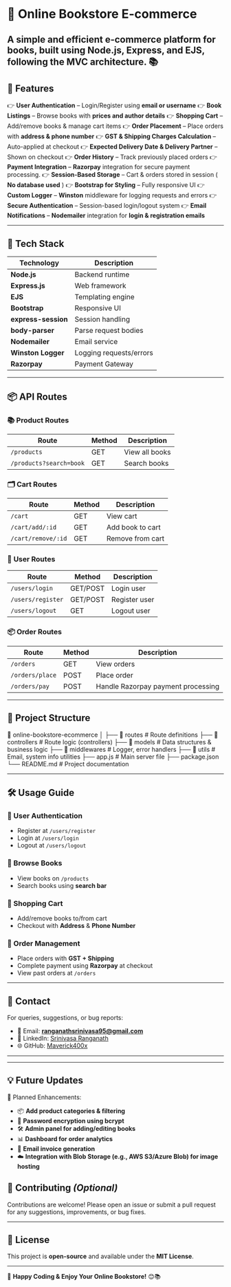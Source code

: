 # 📖 **Online Bookstore E-commerce**

A **simple and efficient e-commerce platform** for books, built using **Node.js, Express, and EJS**, following the **MVC architecture**. 📚
---

## 📌 **Features**

👉 **User Authentication** – Login/Register using **email or username**
👉 **Book Listings** – Browse books with **prices and author details**
👉 **Shopping Cart** – Add/remove books & manage cart items
👉 **Order Placement** – Place orders with **address & phone number**
👉 **GST & Shipping Charges Calculation** – Auto-applied at checkout
👉 **Expected Delivery Date & Delivery Partner** – Shown on checkout
👉 **Order History** – Track previously placed orders
👉 **Payment Integration** – **Razorpay** integration for secure payment processing.
👉 **Session-Based Storage** – Cart & orders stored in session ( **No database used** )
👉 **Bootstrap for Styling** – Fully responsive UI
👉 **Custom Logger** – **Winston** middleware for logging requests and errors
👉 **Secure Authentication** – Session-based login/logout system
👉 **Email Notifications** – **Nodemailer** integration for **login & registration emails**

---

## 🚀 **Tech Stack**

| Technology                | Description             |
| ------------------------- | ----------------------- |
| **Node.js**         | Backend runtime         |
| **Express.js**      | Web framework           |
| **EJS**             | Templating engine       |
| **Bootstrap**       | Responsive UI           |
| **express-session** | Session handling        |
| **body-parser**     | Parse request bodies    |
| **Nodemailer**      | Email service           |
| **Winston Logger**  | Logging requests/errors |
| **Razorpay**        | Payment Gateway         |

---

## 📦 **API Routes**

### 📚 **Product Routes**

| Route                     | Method | Description    |
| ------------------------- | ------ | -------------- |
| `/products`             | GET    | View all books |
| `/products?search=book` | GET    | Search books   |

### 🗂️ **Cart Routes**

| Route                | Method | Description      |
| -------------------- | ------ | ---------------- |
| `/cart`            | GET    | View cart        |
| `/cart/add/:id`    | GET    | Add book to cart |
| `/cart/remove/:id` | GET    | Remove from cart |

### 👤 **User Routes**

| Route               | Method   | Description   |
| ------------------- | -------- | ------------- |
| `/users/login`    | GET/POST | Login user    |
| `/users/register` | GET/POST | Register user |
| `/users/logout`   | GET      | Logout user   |

### 📦 **Order Routes**

| Route             | Method | Description                        |
| ----------------- | ------ | ---------------------------------- |
| `/orders`       | GET    | View orders                        |
| `/orders/place` | POST   | Place order                        |
| `/orders/pay`   | POST   | Handle Razorpay payment processing |

---

## 🧰 **Project Structure**

📁 online-bookstore-ecommerce
│
├── 📁 routes               # Route definitions
├── 📁 controllers          # Route logic (controllers)
├── 📁 models               # Data structures & business logic
├── 📁 middlewares          # Logger, error handlers
├── 📁 utils                # Email, system info utilities
├── app.js                 # Main server file
├── package.json
└── README.md              # Project documentation

---

## 🛠 **Usage Guide**

### 🔹 User Authentication

- Register at `/users/register`
- Login at `/users/login`
- Logout at `/users/logout`

### 🔹 Browse Books

- View books on `/products`
- Search books using **search bar**

### 🔹 Shopping Cart

- Add/remove books to/from cart
- Checkout with **Address** & **Phone Number**

### 🔹 Order Management

- Place orders with **GST + Shipping**
- Complete payment using **Razorpay** at checkout
- View past orders at `/orders`

---

## 📩 **Contact**

For queries, suggestions, or bug reports:

- 📧 Email: **ranganathsrinivasa95@gmail.com**
- 🔗 LinkedIn: [Srinivasa Ranganath](https://www.linkedin.com/in/b-srinivasa-ranganath-b3562b329)
- 🌐 GitHub: [Maverick400x](https://github.com/Maverick400x)

---

---

## 💡 **Future Updates**

🚧 Planned Enhancements:

* 📦 **Add product categories & filtering**
* 🔐 **Password encryption using bcrypt**
* 🛠 **Admin panel for adding/editing books**
* 📊 **Dashboard for order analytics**
* 📧 **Email invoice generation**
* ☁️ **Integration with Blob Storage (e.g., AWS S3/Azure Blob) for image hosting**

## 🤝 **Contributing** *(Optional)*

Contributions are welcome! Please open an issue or submit a pull request for any suggestions, improvements, or bug fixes.

---

## 📜 **License**

This project is **open-source** and available under the **MIT License**.

---

🚀 **Happy Coding & Enjoy Your Online Bookstore!** 😊📚
